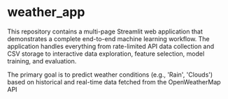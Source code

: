 # weather_app
This repository contains a multi-page Streamlit web application that demonstrates a complete end-to-end machine learning workflow. The application handles everything from rate-limited API data collection and CSV storage to interactive data exploration, feature selection, model training, and evaluation.

The primary goal is to predict weather conditions (e.g., 'Rain', 'Clouds') based on historical and real-time data fetched from the OpenWeatherMap API
